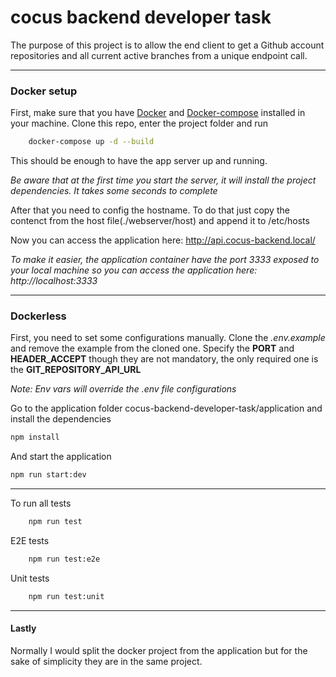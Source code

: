 # cocus backend developer task

The purpose of this project is to allow the end client to get a Github account repositories and all current active branches from a unique endpoint call.
____

### Docker setup

First, make sure that you have [Docker] and [Docker-compose] installed in your machine.
Clone this repo, enter the project folder and run 

``` bash
    docker-compose up -d --build
```

This should be enough to have the app server up and running.

_Be aware that at the first time you start the server, it will install the project dependencies. It takes some seconds to complete_

After that you need to config the hostname. To do that just copy the contenct from the host file(./webserver/host) and append it to /etc/hosts

Now you can access the application here: http://api.cocus-backend.local/

_To make it easier, the application container have the port 3333 exposed to your local machine so you can access the application here: http://localhost:3333_

___
### Dockerless

First, you need to set some configurations manually. Clone the _.env.example_ and remove the example from the cloned one. Specify the __PORT__ and __HEADER_ACCEPT__ though they are not mandatory, the only required one is the __GIT_REPOSITORY_API_URL__

_Note: Env vars will override the .env file configurations_

Go to the application folder cocus-backend-developer-task/application and install the dependencies

``` bash
npm install
```

And start the application

``` bash
npm run start:dev
```

---
To run all tests
``` bash
    npm run test
```

E2E tests
``` bash
    npm run test:e2e
```

Unit tests
``` bash
    npm run test:unit
```
___
#### Lastly

Normally I would split the docker project from the application but for the sake of simplicity they are in the same project.


[Docker]: https://docs.docker.com/engine/install/ubuntu/
[Docker-compose]: https://docs.docker.com/compose/install/
